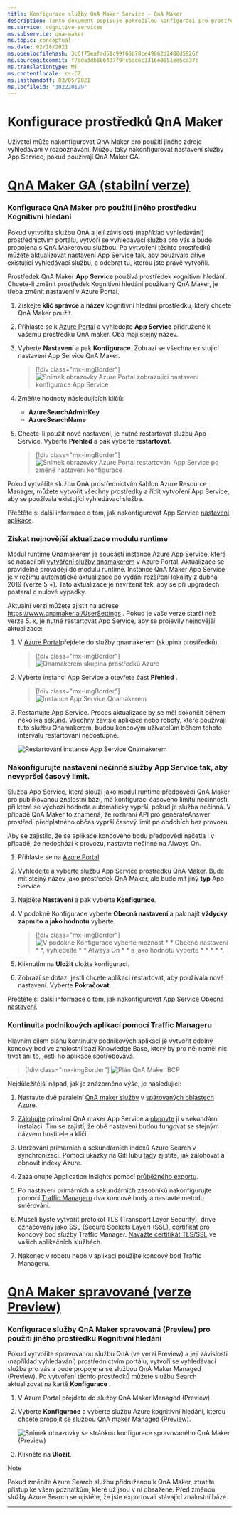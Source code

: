 ```yaml
---
title: Konfigurace služby QnA Maker Service – QnA Maker
description: Tento dokument popisuje pokročilou konfiguraci pro prostředky QnA Maker.
ms.service: cognitive-services
ms.subservice: qna-maker
ms.topic: conceptual
ms.date: 02/18/2021
ms.openlocfilehash: 3c6f75eafad51c99f60b78ce49862d2488d5926f
ms.sourcegitcommit: f7eda3db606407f94c6dc6c3316e0651ee5ca37c
ms.translationtype: MT
ms.contentlocale: cs-CZ
ms.lasthandoff: 03/05/2021
ms.locfileid: "102220129"
---
```

# <a name="configure-qna-maker-resources"></a>Konfigurace prostředků QnA Maker

Uživatel může nakonfigurovat QnA Maker pro použití jiného zdroje vyhledávání v rozpoznávání. Můžou taky nakonfigurovat nastavení služby App Service, pokud používají QnA Maker GA.

# <a name="qna-maker-ga-stable-release"></a>[QnA Maker GA (stabilní verze)](#tab/v1)

### <a name="configure-qna-maker-to-use-different-cognitive-search-resource"></a>Konfigurace QnA Maker pro použití jiného prostředku Kognitivní hledání

Pokud vytvoříte službu QnA a její závislosti (například vyhledávání) prostřednictvím portálu, vytvoří se vyhledávací služba pro vás a bude propojena s QnA Makerovou službou. Po vytvoření těchto prostředků můžete aktualizovat nastavení App Service tak, aby používalo dříve existující vyhledávací službu, a odebrat tu, kterou jste právě vytvořili.

Prostředek QnA Maker **App Service** používá prostředek kognitivní hledání. Chcete-li změnit prostředek Kognitivní hledání používaný QnA Maker, je třeba změnit nastavení v Azure Portal.

1. Získejte **klíč správce** a **název** kognitivní hledání prostředku, který chcete QnA Maker použít.

1. Přihlaste se k [Azure Portal](https://portal.azure.com) a vyhledejte **App Service** přidružené k vašemu prostředku QnA maker. Oba mají stejný název.

1. Vyberte **Nastavení** a pak **Konfigurace**. Zobrazí se všechna existující nastavení App Service QnA Maker.

    > [!div class="mx-imgBorder"]
    > ![Snímek obrazovky Azure Portal zobrazující nastavení konfigurace App Service](../media/qnamaker-how-to-upgrade-qnamaker/change-search-service-app-service-configuration.png)

1. Změňte hodnoty následujících klíčů:

    * **AzureSearchAdminKey**
    * **AzureSearchName**

1. Chcete-li použít nové nastavení, je nutné restartovat službu App Service. Vyberte **Přehled** a pak vyberte **restartovat**.

    > [!div class="mx-imgBorder"]
    > ![Snímek obrazovky Azure Portal restartování App Service po změně nastavení konfigurace](../media/qnamaker-how-to-upgrade-qnamaker/screenshot-azure-portal-restart-app-service.png)

Pokud vytváříte službu QnA prostřednictvím šablon Azure Resource Manager, můžete vytvořit všechny prostředky a řídit vytvoření App Service, aby se používala existující vyhledávací služba.

Přečtěte si další informace o tom, jak nakonfigurovat App Service [nastavení aplikace](../../../app-service/configure-common.md#configure-app-settings).

### <a name="get-the-latest-runtime-updates"></a>Získat nejnovější aktualizace modulu runtime

Modul runtime Qnamakerem je součástí instance Azure App Service, která se nasadí při [vytváření služby qnamakerem](./set-up-qnamaker-service-azure.md) v Azure Portal. Aktualizace se pravidelně provádějí do modulu runtime. Instance QnA Maker App Service je v režimu automatické aktualizace po vydání rozšíření lokality z dubna 2019 (verze 5 +). Tato aktualizace je navržená tak, aby se při upgradech postaral o nulové výpadky.

Aktuální verzi můžete zjistit na adrese https://www.qnamaker.ai/UserSettings . Pokud je vaše verze starší než verze 5. x, je nutné restartovat App Service, aby se projevily nejnovější aktualizace:

1. V [Azure Portal](https://portal.azure.com)přejdete do služby qnamakerem (skupina prostředků).

    > [!div class="mx-imgBorder"]
    > ![Qnamakerem skupina prostředků Azure](../media/qnamaker-how-to-troubleshoot/qnamaker-azure-resourcegroup.png)

1. Vyberte instanci App Service a otevřete část **Přehled** .

    > [!div class="mx-imgBorder"]
    > ![Instance App Service Qnamakerem](../media/qnamaker-how-to-troubleshoot/qnamaker-azure-appservice.png)


1. Restartujte App Service. Proces aktualizace by se měl dokončit během několika sekund. Všechny závislé aplikace nebo roboty, které používají tuto službu Qnamakerem, budou koncovým uživatelům během tohoto intervalu restartování nedostupné.

    ![Restartování instance App Service Qnamakerem](../media/qnamaker-how-to-upgrade-qnamaker/qnamaker-appservice-restart.png)

### <a name="configure-app-service-idle-setting-to-avoid-timeout"></a>Nakonfigurujte nastavení nečinné služby App Service tak, aby nevypršel časový limit.

Služba App Service, která slouží jako modul runtime předpovědi QnA Maker pro publikovanou znalostní bázi, má konfiguraci časového limitu nečinnosti, při které se výchozí hodnota automaticky vyprší, pokud je služba nečinná. V případě QnA Maker to znamená, že rozhraní API pro generateAnswer prostředí předplatného občas vyprší časový limit po obdobích bez provozu.

Aby se zajistilo, že se aplikace koncového bodu předpovědi načetla i v případě, že nedochází k provozu, nastavte nečinné na Always On.

1. Přihlaste se na [Azure Portal](https://portal.azure.com).
1. Vyhledejte a vyberte službu App Service prostředku QnA Maker. Bude mít stejný název jako prostředek QnA Maker, ale bude mít jiný **typ** App Service.
1. Najděte **Nastavení** a pak vyberte **Konfigurace**.
1. V podokně Konfigurace vyberte **Obecná nastavení** a pak najít **vždycky zapnuto** **a jako hodnotu** vyberte.

    > [!div class="mx-imgBorder"]
    > ![V podokně Konfigurace vyberte možnost * * Obecné nastavení * *, vyhledejte * * Always On * * a jako hodnotu vyberte * * * * *.](../media/qnamaker-how-to-upgrade-qnamaker/configure-app-service-idle-timeout.png)

1. Kliknutím na **Uložit** uložte konfiguraci.
1. Zobrazí se dotaz, jestli chcete aplikaci restartovat, aby používala nové nastavení. Vyberte **Pokračovat**.

Přečtěte si další informace o tom, jak nakonfigurovat App Service [Obecná nastavení](../../../app-service/configure-common.md#configure-general-settings).

### <a name="business-continuity-with-traffic-manager"></a>Kontinuita podnikových aplikací pomocí Traffic Manageru

Hlavním cílem plánu kontinuity podnikových aplikací je vytvořit odolný koncový bod ve znalostní bázi Knowledge Base, který by pro něj neměl nic trvat ani to, jestli ho aplikace spotřebovává.

> [!div class="mx-imgBorder"]
> ![Plán QnA Maker BCP](../media/qnamaker-how-to-bcp-plan/qnamaker-bcp-plan.png)

Nejdůležitější nápad, jak je znázorněno výše, je následující:

1. Nastavte dvě paralelní [QnA maker služby](set-up-qnamaker-service-azure.md) v [spárovaných oblastech Azure](../../../best-practices-availability-paired-regions.md).

1. [Zálohujte](../../../app-service/manage-backup.md) primární QnA maker App Service a [obnovte](../../../app-service/web-sites-restore.md) ji v sekundární instalaci. Tím se zajistí, že obě nastavení budou fungovat se stejným názvem hostitele a klíči.

1. Udržování primárních a sekundárních indexů Azure Search v synchronizaci. Pomocí ukázky na GitHubu [tady](https://github.com/pchoudhari/QnAMakerBackupRestore) zjistíte, jak zálohovat a obnovit indexy Azure.

1. Zazálohujte Application Insights pomocí [průběžného exportu](../../../azure-monitor/app/export-telemetry.md).

1. Po nastavení primárních a sekundárních zásobníků nakonfigurujte pomocí [Traffic Manageru](../../../traffic-manager/traffic-manager-overview.md) dva koncové body a nastavte metodu směrování.

1. Museli byste vytvořit protokol TLS (Transport Layer Security), dříve označovaný jako SSL (Secure Sockets Layer) (SSL), certifikát pro koncový bod služby Traffic Manager. [Navažte certifikát TLS/SSL](../../../app-service/configure-ssl-bindings.md) ve vašich aplikačních službách.

1. Nakonec v robotu nebo v aplikaci použijte koncový bod Traffic Manageru.

# <a name="qna-maker-managed-preview-release"></a>[QnA Maker spravované (verze Preview)](#tab/v2)

### <a name="configure-qna-maker-managed-preview-service-to-use-different-cognitive-search-resource"></a>Konfigurace služby QnA Maker spravovaná (Preview) pro použití jiného prostředku Kognitivní hledání

Pokud vytvoříte spravovanou službu QnA (ve verzi Preview) a její závislosti (například vyhledávání) prostřednictvím portálu, vytvoří se vyhledávací služba pro vás a bude propojena se službou QnA Maker Managed (Preview). Po vytvoření těchto prostředků můžete službu Search aktualizovat na kartě **Konfigurace** .

1. V Azure Portal přejdete do služby QnA Maker Managed (Preview).

1. Vyberte **Konfigurace** a vyberte službu Azure kognitivní hledání, kterou chcete propojit se službou QnA maker Managed (Preview).

    ![Snímek obrazovky se stránkou konfigurace spravovaného QnA Maker (Preview)](../media/qnamaker-how-to-upgrade-qnamaker/change-search-service-configuration.png)

1. Klikněte na **Uložit**.

> [!NOTE]
> Pokud změníte Azure Search službu přidruženou k QnA Maker, ztratíte přístup ke všem poznatkům, které už jsou v ní obsažené. Před změnou služby Azure Search se ujistěte, že jste exportovali stávající znalostní báze.

---
